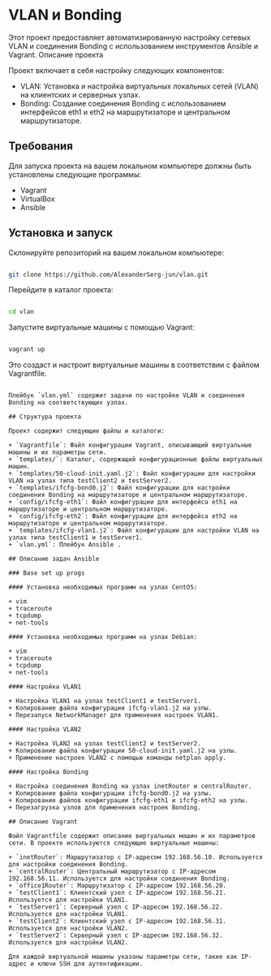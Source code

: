 # VLAN и Bonding

Этот проект предоставляет автоматизированную настройку сетевых VLAN и соединения Bonding с использованием инструментов Ansible и Vagrant.
Описание проекта

Проект включает в себя настройку следующих компонентов:

- VLAN: Установка и настройка виртуальных локальных сетей (VLAN) на клиентских и серверных узлах.
- Bonding: Создание соединения Bonding с использованием интерфейсов eth1 и eth2 на маршрутизаторе и центральном маршрутизаторе.

## Требования

Для запуска проекта на вашем локальном компьютере должны быть установлены следующие программы:

- Vagrant
- VirtualBox
- Ansible

## Установка и запуск

Склонируйте репозиторий на вашем локальном компьютере:

```bash

git clone https://github.com/AlexanderSerg-jun/vlan.git
```

Перейдите в каталог проекта:

```bash

cd vlan

```

Запустите виртуальные машины с помощью Vagrant:

```bash

vagrant up
```

Это создаст и настроит виртуальные машины в соответствии с файлом Vagrantfile.


```

Плейбук `vlan.yml` содержит задачи по настройке VLAN и соединения Bonding на соответствующих узлах.

## Структура проекта

Проект содержит следующие файлы и каталоги:

+ `Vagrantfile`: Файл конфигурации Vagrant, описывающий виртуальные машины и их параметры сети.
+ `templates/`: Каталог, содержащий конфигурационные файлы виртуальных машин.
+ `templates/50-cloud-init.yaml.j2`: Файл конфигурации для настройки VLAN на узлах типа testClient2 и testServer2.
+ `templates/ifcfg-bond0.j2`: Файл конфигурации для настройки соединения Bonding на маршрутизаторе и центральном маршрутизаторе.
+ `config/ifcfg-eth1`: Файл конфигурации для интерфейса eth1 на маршрутизаторе и центральном маршрутизаторе.
+ `config/ifcfg-eth2`: Файл конфигурации для интерфейса eth2 на маршрутизаторе и центральном маршрутизаторе.
+ `templates/ifcfg-vlan1.j2`: Файл конфигурации для настройки VLAN на узлах типа testClient1 и testServer1.
+ `vlan.yml`: Плейбук Ansible .

## Описание задач Ansible

### Base set up progs

#### Установка необходимых программ на узлах CentOS:

+ vim
+ traceroute
+ tcpdump
+ net-tools

#### Установка необходимых программ на узлах Debian:

+ vim
+ traceroute
+ tcpdump
+ net-tools

#### Настройка VLAN1

+ Настройка VLAN1 на узлах testClient1 и testServer1.
+ Копирование файла конфигурации ifcfg-vlan1.j2 на узлы.
+ Перезапуск NetworkManager для применения настроек VLAN1.

#### Настройка VLAN2

+ Настройка VLAN2 на узлах testClient2 и testServer2.
+ Копирование файла конфигурации 50-cloud-init.yaml.j2 на узлы.
+ Применение настроек VLAN2 с помощью команды netplan apply.

#### Настройка Bonding

+ Настройка соединения Bonding на узлах inetRouter и centralRouter.
+ Копирование файла конфигурации ifcfg-bond0.j2 на узлы.
+ Копирование файлов конфигурации ifcfg-eth1 и ifcfg-eth2 на узлы.
+ Перезагрузка узлов для применения настроек Bonding.

## Описание Vagrant

Файл Vagrantfile содержит описание виртуальных машин и их параметров сети. В проекте используются следующие виртуальные машины:

+ `inetRouter`: Маршрутизатор с IP-адресом 192.168.56.10. Используется для настройки соединения Bonding.
+ `centralRouter`: Центральный маршрутизатор с IP-адресом 192.168.56.11. Используется для настройки соединения Bonding.
+ `office1Router`: Маршрутизатор с IP-адресом 192.168.56.20.
+ `testClient1`: Клиентский узел с IP-адресом 192.168.56.21. Используется для настройки VLAN1.
+ `testServer1`: Серверный узел с IP-адресом 192.168.56.22. Используется для настройки VLAN1.
+ `testClient2`: Клиентский узел с IP-адресом 192.168.56.31. Используется для настройки VLAN2.
+ `testServer2`: Серверный узел с IP-адресом 192.168.56.32. Используется для настройки VLAN2.

Для каждой виртуальной машины указаны параметры сети, такие как IP-адрес и ключи SSH для аутентификации.
